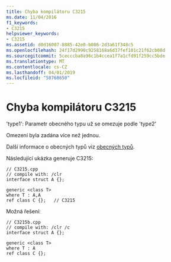 ```yaml
---
title: Chyba kompilátoru C3215
ms.date: 11/04/2016
f1_keywords:
- C3215
helpviewer_keywords:
- C3215
ms.assetid: d0d16007-8885-42e0-b086-2d3a61f348c5
ms.openlocfilehash: 24f17d2990c9258168a6d37fef101c21f62cb08d
ms.sourcegitcommit: 5cecccba0a96c1b4ccea1f7a1cfd91f259cc5bde
ms.translationtype: MT
ms.contentlocale: cs-CZ
ms.lasthandoff: 04/01/2019
ms.locfileid: "58768650"
---
```

# <a name="compiler-error-c3215"></a>Chyba kompilátoru C3215

'type1': Parametr obecného typu už se omezuje podle 'type2'

Omezení byla zadána více než jednou.

Další informace o obecných typů viz [obecných typů](../../extensions/generics-cpp-component-extensions.md).

Následující ukázka generuje C3215:

```
// C3215.cpp
// compile with: /clr
interface struct A {};

generic <class T>
where T : A,A
ref class C {};   // C3215
```

Možná řešení:

```
// C3215b.cpp
// compile with: /clr /c
interface struct A {};

generic <class T>
where T : A
ref class C {};
```